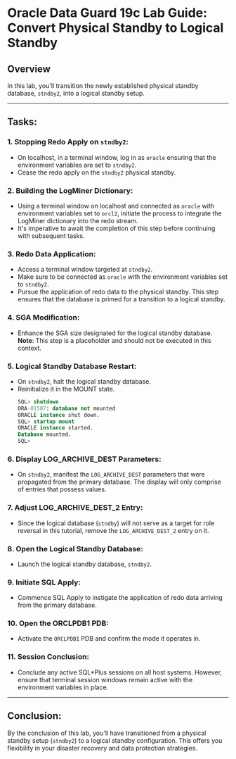 # Oracle Data Guard 19c Lab Guide: Convert Physical Standby to Logical Standby

## Overview

In this lab, you'll transition the newly established physical standby database, `stndby2`, into a logical standby setup.

---

## Tasks:

### 1. **Stopping Redo Apply on `stndby2`**:
   - On localhost, in a terminal window, log in as `oracle` ensuring that the environment variables are set to `stndby2`.
   - Cease the redo apply on the `stndby2` physical standby.

### 2. **Building the LogMiner Dictionary**:
   - Using a terminal window on localhost and connected as `oracle` with environment variables set to `orcl2`, initiate the process to integrate the LogMiner dictionary into the redo stream.
   - It's imperative to await the completion of this step before continuing with subsequent tasks.

### 3. **Redo Data Application**:
   - Access a terminal window targeted at `stndby2`.
   - Make sure to be connected as `oracle` with the environment variables set to `stndby2`.
   - Pursue the application of redo data to the physical standby. This step ensures that the database is primed for a transition to a logical standby.

### 4. **SGA Modification**:
   - Enhance the SGA size designated for the logical standby database. **Note**: This step is a placeholder and should not be executed in this context.

### 5. **Logical Standby Database Restart**:
   - On `stndby2`, halt the logical standby database.
   - Reinitialize it in the MOUNT state.
     ```sql
     SQL> shutdown
     ORA-01507: database not mounted
     ORACLE instance shut down. 
     SQL> startup mount
     ORACLE instance started.
     Database mounted.
     SQL>
     ```

### 6. **Display LOG_ARCHIVE_DEST Parameters**:
   - On `stndby2`, manifest the `LOG_ARCHIVE_DEST` parameters that were propagated from the primary database. The display will only comprise of entries that possess values.

### 7. **Adjust LOG_ARCHIVE_DEST_2 Entry**:
   - Since the logical database (`stndby`) will not serve as a target for role reversal in this tutorial, remove the `LOG_ARCHIVE_DEST_2` entry on it.

### 8. **Open the Logical Standby Database**:
   - Launch the logical standby database, `stndby2`.

### 9. **Initiate SQL Apply**:
   - Commence SQL Apply to instigate the application of redo data arriving from the primary database.

### 10. **Open the ORCLPDB1 PDB**:
   - Activate the `ORCLPDB1` PDB and confirm the mode it operates in.

### 11. **Session Conclusion**:
   - Conclude any active SQL*Plus sessions on all host systems. However, ensure that terminal session windows remain active with the environment variables in place.

---

## Conclusion:

By the conclusion of this lab, you'll have transitioned from a physical standby setup (`stndby2`) to a logical standby configuration. This offers you flexibility in your disaster recovery and data protection strategies.
